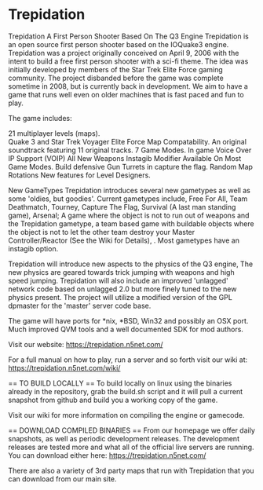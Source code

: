 # Trepidation

Trepidation A First Person Shooter Based On The Q3 Engine
Trepidation is an open source first person shooter based on the IOQuake3 engine.  Trepidation was a project originally conceived on April 9, 2006 with the intent to build a free first person shooter with a sci-fi theme.  The idea was initially developed by members of the Star Trek Elite Force gaming community.  The project disbanded before the game was complete sometime in 2008, but is currently back in development. We aim to have a game that runs well even on older machines that is fast paced and fun to play.

The game includes:

21 multiplayer levels (maps).  
Quake 3 and Star Trek Voyager Elite Force Map Compatability.
An original soundtrack featuring 11 original tracks.
7 Game Modes.
In game Voice Over IP Support (VOIP)
All New Weapons
Instagib Modifier Available On Most Game Modes.
Build defensive Gun Turrets in capture the flag.
Random Map Rotations
New features for Level Designers.

New GameTypes
Trepidation introduces several new gametypes as well as some 'oldies, but goodies'.  Current gametypes include, Free For All, Team Deathmatch, Tourney, Capture The Flag,  Survival (A last man standing game), Arsenal; A game where the object is not to run out of weapons and the Trepidation gametype, a team based game with buildable objects where the object is not to let the other team destroy your Master Controller/Reactor (See the Wiki for Details), .  Most gametypes have an instagib option.

Trepidation will introduce new aspects to the physics of the Q3 engine, The new physics are geared towards trick jumping with weapons and high speed jumping.  Trepidation will also include an improved 'unlagged' network code based on unlagged 2.0 but more finely tuned to the new physics present. The project will utilize a modified version of the GPL dpmaster for the 'master' server code base.

The game will have ports for *nix, *BSD, Win32 and possibly an OSX port. Much improved QVM tools and a well documented SDK for mod authors. 

Visit our website: https://trepidation.n5net.com/

For a full manual on how to play, run a server and so forth visit our wiki at: https://trepidation.n5net.com/wiki/

== TO BUILD LOCALLY ==
To build locally on linux using the binaries already in the repository, grab the build.sh script and it will pull a current snapshot from github and build you a working copy of the game.

Visit our wiki for more information on compiling the engine or gamecode.

== DOWNLOAD COMPILED BINARIES ==
From our homepage we offer daily snapshots, as well as periodic development releases.  The development releases are tested more and what all of the official live servers are running.  You can download either here: https://trepidation.n5net.com/

There are also a variety of 3rd party maps that run with Trepidation that you can download from our main site.
